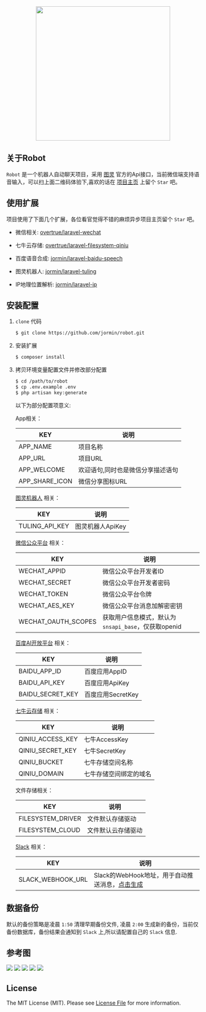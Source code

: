 <div align="center">
    <img src="https://qiniu.blog.lerzen.com/bcfaabd0-b4cd-11e7-9540-63cf6dc21be7.jpg" width=350>
</div>

## 关于Robot

`Robot` 是一个机器人自动聊天项目，采用 [图灵](http://www.tuling123.com/) 官方的Api接口，当前微信端支持语音输入，可以扫上面二维码体验下,喜欢的话在 [项目主页](https://github.com/jormin/robot) 上留个 `Star` 吧。

## 使用扩展

项目使用了下面几个扩展，各位看官觉得不错的麻烦异步项目主页留个 `Star` 吧。

- 微信相关: [overtrue/laravel-wechat](https://github.com/overtrue/laravel-wechat)
	
- 七牛云存储: [overtrue/laravel-filesystem-qiniu](https://github.com/overtrue/laravel-filesystem-qiniu)
	
- 百度语音合成: [jormin/laravel-baidu-speech](https://github.com/jormin/laravel-baidu-speech)
	
- 图灵机器人: [jormin/laravel-tuling](https://github.com/jormin/laravel-tuling)
	
- IP地理位置解析: [jormin/laravel-ip](https://github.com/jormin/laravel-ip)

## 安装配置

1. `clone` 代码
   
   	``` bash
   	$ git clone https://github.com/jormin/robot.git
   	```
   
2. 安装扩展
   
   	``` bash
    $ composer install
    ```
   
3. 拷贝环境变量配置文件并修改部分配置
   
   	``` bash
   	$ cd /path/to/robot
   	$ cp .env.example .env
    $ php artisan key:generate
   	```
   	
   	以下为部分配置项意义:
   	
   	App相关：
        
    | KEY  | 说明|
    | ------------ | ------------ |
    | APP_NAME | 项目名称 |
    | APP_URL | 项目URL |
    | APP_WELCOME | 欢迎语句,同时也是微信分享描述语句 |
    | APP_SHARE_ICON | 微信分享图标URL |
    
    [图灵机器人](http://www.tuling123.com/) 相关：
        
    | KEY  | 说明 |
    | ------------ | ------------ |
    | TULING_API_KEY | 图灵机器人ApiKey |
    
    [微信公众平台](https://mp.weixin.qq.com/) 相关：
        
    | KEY  | 说明 |
    | ------------ | ------------ |
    | WECHAT_APPID | 微信公众平台开发者ID |
    | WECHAT_SECRET | 微信公众平台开发者密码 |
    | WECHAT_TOKEN | 微信公众平台令牌 |
    | WECHAT_AES_KEY | 微信公众平台消息加解密密钥 |
    | WECHAT_OAUTH_SCOPES | 获取用户信息模式，默认为`snsapi_base`，仅获取openid |
    
    [百度AI开放平台](https://cloud.baidu.com/) 相关：
        
    | KEY  | 说明 |
    | ------------ | ------------ |
    | BAIDU_APP_ID | 百度应用AppID |
    | BAIDU_API_KEY | 百度应用ApiKey |
    | BAIDU_SECRET_KEY | 百度应用SecretKey|
    
    [七牛云存储](https://portal.qiniu.com/) 相关：
        
    | KEY  | 说明 |
    | ------------ | ------------ |
    | QINIU_ACCESS_KEY | 七牛AccessKey |
    | QINIU_SECRET_KEY | 七牛SecretKey |
    | QINIU_BUCKET | 七牛存储空间名称|
    | QINIU_DOMAIN | 七牛存储空间绑定的域名|
    
    文件存储相关：
        
    | KEY  | 说明 |
    | ------------ | ------------ |
    | FILESYSTEM_DRIVER | 文件默认存储驱动 |
    | FILESYSTEM_CLOUD | 文件默认云存储驱动 |
    
    [Slack](https://www.slack.com/) 相关：
        
    | KEY  | 说明 |
    | ------------ | ------------ |
    | SLACK_WEBHOOK_URL | Slack的WebHook地址，用于自动推送消息，[点击生成](https://my.slack.com/services/new/incoming-webhook/) |

## 数据备份

  默认的备份策略是凌晨 `1:50` 清理早期备份文件, 凌晨 `2:00` 生成新的备份，当前仅备份数据库，备份结果会通知到 `Slack` 上,所以请配置自己的 `Slack` 信息.

## 参考图

![](https://qiniu.blog.lerzen.com/8e47c9a0-b4a6-11e7-96a3-e1783d0d93c1.jpg)
![](https://qiniu.blog.lerzen.com/9199e300-b4a6-11e7-8358-99e6ffea472c.jpg)
![](https://qiniu.blog.lerzen.com/956da110-b4a6-11e7-bd4d-b7fae181aeee.jpg)
![](https://qiniu.blog.lerzen.com/97f3d6c0-b4a6-11e7-8514-37ba6e80558e.jpg)
![](https://qiniu.blog.lerzen.com/9a5d4830-b4a6-11e7-8d1b-05f314e69742.jpg)

## License

The MIT License (MIT). Please see [License File](LICENSE.md) for more information.
